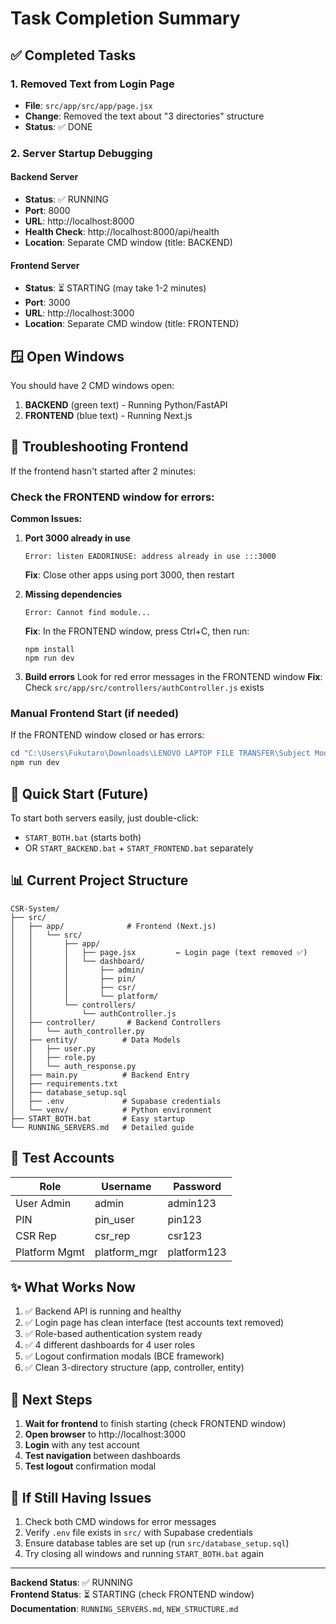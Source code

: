 # Task Completion Summary

## ✅ Completed Tasks

### 1. Removed Text from Login Page
- **File**: `src/app/src/app/page.jsx`
- **Change**: Removed the text about "3 directories" structure
- **Status**: ✅ DONE

### 2. Server Startup Debugging

#### Backend Server
- **Status**: ✅ RUNNING
- **Port**: 8000
- **URL**: http://localhost:8000
- **Health Check**: http://localhost:8000/api/health
- **Location**: Separate CMD window (title: BACKEND)

#### Frontend Server  
- **Status**: ⏳ STARTING (may take 1-2 minutes)
- **Port**: 3000
- **URL**: http://localhost:3000
- **Location**: Separate CMD window (title: FRONTEND)

## 🪟 Open Windows

You should have 2 CMD windows open:
1. **BACKEND** (green text) - Running Python/FastAPI
2. **FRONTEND** (blue text) - Running Next.js

## 🔧 Troubleshooting Frontend

If the frontend hasn't started after 2 minutes:

### Check the FRONTEND window for errors:

**Common Issues:**

1. **Port 3000 already in use**
   ```
   Error: listen EADDRINUSE: address already in use :::3000
   ```
   **Fix**: Close other apps using port 3000, then restart

2. **Missing dependencies**
   ```
   Error: Cannot find module...
   ```
   **Fix**: In the FRONTEND window, press Ctrl+C, then run:
   ```
   npm install
   npm run dev
   ```

3. **Build errors**
   Look for red error messages in the FRONTEND window
   **Fix**: Check `src/app/src/controllers/authController.js` exists

### Manual Frontend Start (if needed)

If the FRONTEND window closed or has errors:

```powershell
cd "C:\Users\Fukutaro\Downloads\LENOVO LAPTOP FILE TRANSFER\Subject Modules\CSIT314 Software Development Methodologies\CSR-System\src\app"
npm run dev
```

## 🚀 Quick Start (Future)

To start both servers easily, just double-click:
- `START_BOTH.bat` (starts both)
- OR `START_BACKEND.bat` + `START_FRONTEND.bat` separately

## 📊 Current Project Structure

```
CSR-System/
├── src/
│   ├── app/              # Frontend (Next.js)
│   │   └── src/
│   │       ├── app/
│   │       │   ├── page.jsx         ← Login page (text removed ✅)
│   │       │   └── dashboard/
│   │       │       ├── admin/
│   │       │       ├── pin/
│   │       │       ├── csr/
│   │       │       └── platform/
│   │       └── controllers/
│   │           └── authController.js
│   ├── controller/       # Backend Controllers
│   │   └── auth_controller.py
│   ├── entity/          # Data Models
│   │   ├── user.py
│   │   ├── role.py
│   │   └── auth_response.py
│   ├── main.py          # Backend Entry
│   ├── requirements.txt
│   ├── database_setup.sql
│   ├── .env             # Supabase credentials
│   └── venv/            # Python environment
├── START_BOTH.bat       # Easy startup
└── RUNNING_SERVERS.md   # Detailed guide
```

## 🔑 Test Accounts

| Role | Username | Password |
|------|----------|----------|
| User Admin | admin | admin123 |
| PIN | pin_user | pin123 |
| CSR Rep | csr_rep | csr123 |
| Platform Mgmt | platform_mgr | platform123 |

## ✨ What Works Now

1. ✅ Backend API is running and healthy
2. ✅ Login page has clean interface (test accounts text removed)
3. ✅ Role-based authentication system ready
4. ✅ 4 different dashboards for 4 user roles
5. ✅ Logout confirmation modals (BCE framework)
6. ✅ Clean 3-directory structure (app, controller, entity)

## 🎯 Next Steps

1. **Wait for frontend** to finish starting (check FRONTEND window)
2. **Open browser** to http://localhost:3000
3. **Login** with any test account
4. **Test navigation** between dashboards
5. **Test logout** confirmation modal

## 🐛 If Still Having Issues

1. Check both CMD windows for error messages
2. Verify `.env` file exists in `src/` with Supabase credentials
3. Ensure database tables are set up (run `src/database_setup.sql`)
4. Try closing all windows and running `START_BOTH.bat` again

---

**Backend Status**: ✅ RUNNING  
**Frontend Status**: ⏳ STARTING (check FRONTEND window)  
**Documentation**: `RUNNING_SERVERS.md`, `NEW_STRUCTURE.md`


